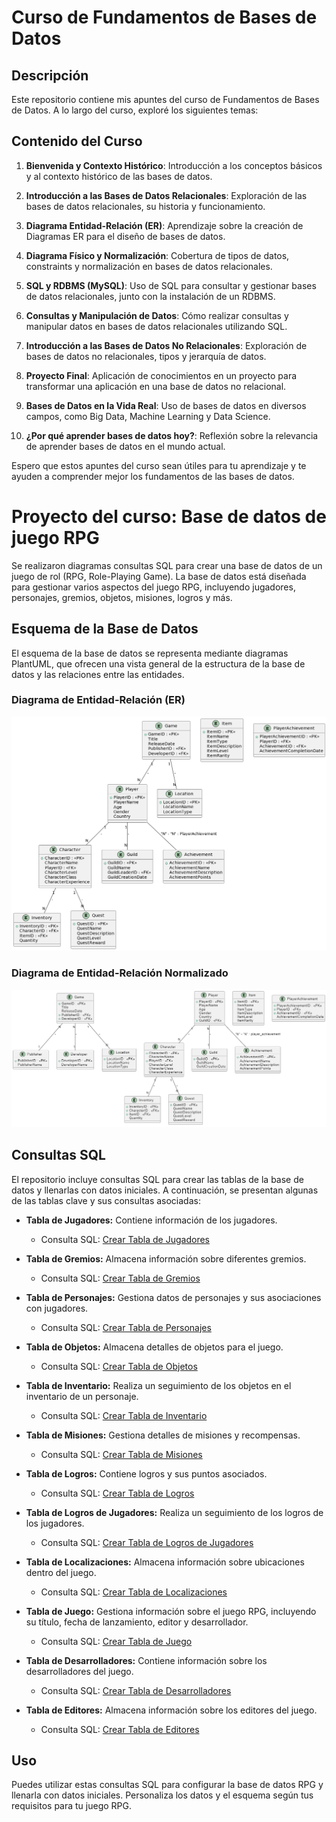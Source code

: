 # Curso de Fundamentos de Bases de Datos

## Descripción

Este repositorio contiene mis apuntes del curso de Fundamentos de Bases de Datos. A lo largo del curso, exploré los siguientes temas:

## Contenido del Curso

1. **Bienvenida y Contexto Histórico**: Introducción a los conceptos básicos y al contexto histórico de las bases de datos.

2. **Introducción a las Bases de Datos Relacionales**: Exploración de las bases de datos relacionales, su historia y funcionamiento.

3. **Diagrama Entidad-Relación (ER)**: Aprendizaje sobre la creación de Diagramas ER para el diseño de bases de datos.

4. **Diagrama Físico y Normalización**: Cobertura de tipos de datos, constraints y normalización en bases de datos relacionales.

5. **SQL y RDBMS (MySQL)**: Uso de SQL para consultar y gestionar bases de datos relacionales, junto con la instalación de un RDBMS.

6. **Consultas y Manipulación de Datos**: Cómo realizar consultas y manipular datos en bases de datos relacionales utilizando SQL.

7. **Introducción a las Bases de Datos No Relacionales**: Exploración de bases de datos no relacionales, tipos y jerarquía de datos.

8. **Proyecto Final**: Aplicación de conocimientos en un proyecto para transformar una aplicación en una base de datos no relacional.

9. **Bases de Datos en la Vida Real**: Uso de bases de datos en diversos campos, como Big Data, Machine Learning y Data Science.

10. **¿Por qué aprender bases de datos hoy?**: Reflexión sobre la relevancia de aprender bases de datos en el mundo actual.

Espero que estos apuntes del curso sean útiles para tu aprendizaje y te ayuden a comprender mejor los fundamentos de las bases de datos.

# Proyecto del curso: Base de datos de juego RPG

Se realizaron diagramas consultas SQL para crear una base de datos de un juego de rol (RPG, Role-Playing Game). La base de datos está diseñada para gestionar varios aspectos del juego RPG, incluyendo jugadores, personajes, gremios, objetos, misiones, logros y más.

## Esquema de la Base de Datos

El esquema de la base de datos se representa mediante diagramas PlantUML, que ofrecen una vista general de la estructura de la base de datos y las relaciones entre las entidades.

### Diagrama de Entidad-Relación (ER)
![Diagrama ER](./Er_relations_videogame.png)

### Diagrama de Entidad-Relación Normalizado
![Diagrama ER Normalizado](./Er_videogame_1NF.png)

## Consultas SQL

El repositorio incluye consultas SQL para crear las tablas de la base de datos y llenarlas con datos iniciales. A continuación, se presentan algunas de las tablas clave y sus consultas asociadas:

- **Tabla de Jugadores:** Contiene información de los jugadores.
  - Consulta SQL: [Crear Tabla de Jugadores](./SQL%20Files%20RPG/Players.sql)

- **Tabla de Gremios:** Almacena información sobre diferentes gremios.
  - Consulta SQL: [Crear Tabla de Gremios](./SQL%20Files%20RPG/Guilds.sql)

- **Tabla de Personajes:** Gestiona datos de personajes y sus asociaciones con jugadores.
  - Consulta SQL: [Crear Tabla de Personajes](./SQL%20Files%20RPG/Characters.sql)

- **Tabla de Objetos:** Almacena detalles de objetos para el juego.
  - Consulta SQL: [Crear Tabla de Objetos](./SQL%20Files%20RPG/Item.sql)

- **Tabla de Inventario:** Realiza un seguimiento de los objetos en el inventario de un personaje.
  - Consulta SQL: [Crear Tabla de Inventario](./SQL%20Files%20RPG/Inventory.sql)

- **Tabla de Misiones:** Gestiona detalles de misiones y recompensas.
  - Consulta SQL: [Crear Tabla de Misiones](./SQL%20Files%20RPG/Quest.sql)

- **Tabla de Logros:** Contiene logros y sus puntos asociados.
  - Consulta SQL: [Crear Tabla de Logros](./SQL%20Files%20RPG/Achievement.sql)

- **Tabla de Logros de Jugadores:** Realiza un seguimiento de los logros de los jugadores.
  - Consulta SQL: [Crear Tabla de Logros de Jugadores](./SQL%20Files%20RPG/PlayerAchievement.sql)

- **Tabla de Localizaciones:** Almacena información sobre ubicaciones dentro del juego.
  - Consulta SQL: [Crear Tabla de Localizaciones](./SQL%20Files%20RPG/Location.sql)

- **Tabla de Juego:** Gestiona información sobre el juego RPG, incluyendo su título, fecha de lanzamiento, editor y desarrollador.
  - Consulta SQL: [Crear Tabla de Juego](./SQL%20Files%20RPG/Game.sql)

- **Tabla de Desarrolladores:** Contiene información sobre los desarrolladores del juego.
  - Consulta SQL: [Crear Tabla de Desarrolladores](./SQL%20Files%20RPG/Developer.sql)

- **Tabla de Editores:** Almacena información sobre los editores del juego.
  - Consulta SQL: [Crear Tabla de Editores](./SQL%20Files%20RPG/Publisher.sql)


## Uso

Puedes utilizar estas consultas SQL para configurar la base de datos RPG y llenarla con datos iniciales. Personaliza los datos y el esquema según tus requisitos para tu juego RPG.



